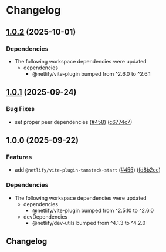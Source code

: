 # Changelog

## [1.0.2](https://github.com/netlify/primitives/compare/vite-plugin-tanstack-start-v1.0.1...vite-plugin-tanstack-start-v1.0.2) (2025-10-01)


### Dependencies

* The following workspace dependencies were updated
  * dependencies
    * @netlify/vite-plugin bumped from ^2.6.0 to ^2.6.1

## [1.0.1](https://github.com/netlify/primitives/compare/vite-plugin-tanstack-start-v1.0.0...vite-plugin-tanstack-start-v1.0.1) (2025-09-24)


### Bug Fixes

* set proper peer dependencies ([#458](https://github.com/netlify/primitives/issues/458)) ([c6774c7](https://github.com/netlify/primitives/commit/c6774c78c77b5bc38768ec88ba53c8e61bc63686))

## 1.0.0 (2025-09-22)


### Features

* add `@netlify/vite-plugin-tanstack-start` ([#455](https://github.com/netlify/primitives/issues/455)) ([fd8b2cc](https://github.com/netlify/primitives/commit/fd8b2cc9012801c190f332089e9f4322fad95a45))


### Dependencies

* The following workspace dependencies were updated
  * dependencies
    * @netlify/vite-plugin bumped from ^2.5.10 to ^2.6.0
  * devDependencies
    * @netlify/dev-utils bumped from ^4.1.3 to ^4.2.0

## Changelog
